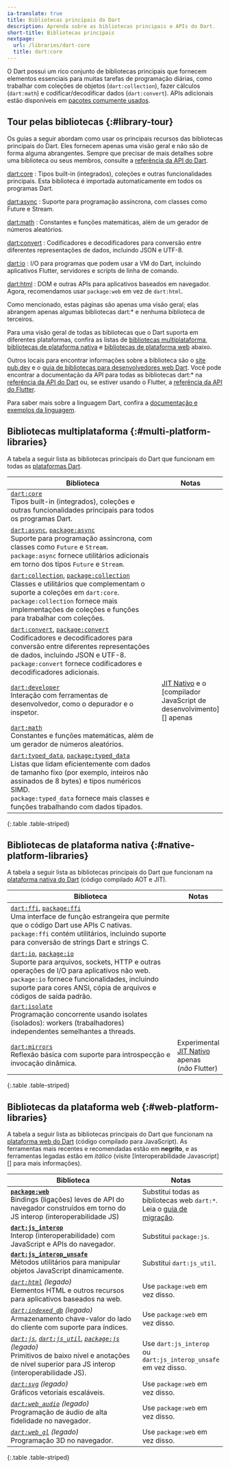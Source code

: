 ```yaml
---
ia-translate: true
title: Bibliotecas principais do Dart
description: Aprenda sobre as bibliotecas principais e APIs do Dart.
short-title: Bibliotecas principais
nextpage:
  url: /libraries/dart-core
  title: dart:core
---
```


<style>
  th:first-child {
    width: 80%;
  }
</style>

O Dart possui um rico conjunto de bibliotecas principais que fornecem
elementos essenciais para muitas tarefas de programação diárias, como
trabalhar com coleções de objetos (`dart:collection`),
fazer cálculos (`dart:math`) e
codificar/decodificar dados (`dart:convert`).
APIs adicionais estão disponíveis em
[pacotes comumente usados](/resources/useful-packages).

## Tour pelas bibliotecas {:#library-tour}

Os guias a seguir abordam como usar os principais recursos das bibliotecas principais do Dart.
Eles fornecem apenas uma visão geral e não são de forma alguma abrangentes.
Sempre que precisar de mais detalhes sobre uma biblioteca ou seus membros,
consulte a [referência da API do Dart][Dart API].

[dart:core](/libraries/dart-core)
: Tipos built-in (integrados), coleções e outras funcionalidades principais.
  Esta biblioteca é importada automaticamente em todos os programas Dart.

[dart:async](/libraries/dart-async)
: Suporte para programação assíncrona, com classes como Future e Stream.

[dart:math](/libraries/dart-math)
: Constantes e funções matemáticas, além de um gerador de números aleatórios.

[dart:convert](/libraries/dart-convert)
: Codificadores e decodificadores para conversão entre diferentes representações de dados,
  incluindo JSON e UTF-8.

[dart:io](/libraries/dart-io)
: I/O para programas que podem usar a VM do Dart,
  incluindo aplicativos Flutter, servidores e scripts de linha de comando.

[dart:html](/libraries/dart-html)
: DOM e outras APIs para aplicativos baseados em navegador.
  Agora, recomendamos usar `package:web` em vez de `dart:html`.


Como mencionado, estas páginas são apenas uma visão geral;
elas abrangem apenas algumas bibliotecas dart:*
e nenhuma biblioteca de terceiros.

Para uma visão geral de todas as bibliotecas que o Dart suporta em diferentes plataformas,
confira as listas de [bibliotecas multiplataforma](#multi-platform-libraries),
[bibliotecas de plataforma nativa](#native-platform-libraries) e
[bibliotecas de plataforma web](#web-platform-libraries) abaixo.

Outros locais para encontrar informações sobre a biblioteca são o
[site pub.dev]({{site.pub}}) e o
[guia de bibliotecas para desenvolvedores web Dart][webdev libraries].
Você pode encontrar a documentação da API para todas as bibliotecas dart:* na
[referência da API do Dart][Dart API] ou, se estiver usando o Flutter,
a [referência da API do Flutter][api-flutter].

Para saber mais sobre a linguagem Dart,
confira a [documentação e exemplos da linguagem](/language).

[Dart API]: {{site.dart-api}}
[webdev libraries]: /web/libraries
[api-flutter]: {{site.flutter-api}}

## Bibliotecas multiplataforma {:#multi-platform-libraries}

A tabela a seguir lista as bibliotecas principais do Dart que funcionam em todas as
[plataformas Dart](/overview#platform).

| Biblioteca                                       | Notas                         |
|-----------------------------------------------|-------------------------------|
| [`dart:core`][dart-core]<br>Tipos built-in (integrados), coleções e outras funcionalidades principais para todos os programas Dart. | |
| [`dart:async`][dart-async], [`package:async`][package-async]<br>Suporte para programação assíncrona, com classes como `Future` e `Stream`.<br>`package:async` fornece utilitários adicionais em torno dos tipos `Future` e `Stream`. | |
| [`dart:collection`][dart-collection], [`package:collection`][package-collection]<br>Classes e utilitários que complementam o suporte a coleções em `dart:core`.<br>`package:collection` fornece mais implementações de coleções e funções para trabalhar com coleções. | |
| [`dart:convert`][dart-convert], [`package:convert`][package-convert]<br>Codificadores e decodificadores para conversão entre diferentes representações de dados, incluindo JSON e UTF-8.<br>`package:convert` fornece codificadores e decodificadores adicionais. ||
| [`dart:developer`][dart-developer]<br>Interação com ferramentas de desenvolvedor, como o depurador e o inspetor. | [JIT Nativo][jit] e o [compilador JavaScript de desenvolvimento][] apenas |
| [`dart:math`][dart-math]<br>Constantes e funções matemáticas, além de um gerador de números aleatórios. | |
| [`dart:typed_data`][dart-typed_data], [`package:typed_data`][package-typed_data]<br>Listas que lidam eficientemente com dados de tamanho fixo (por exemplo, inteiros não assinados de 8 bytes) e tipos numéricos SIMD.<br>`package:typed_data` fornece mais classes e funções trabalhando com dados tipados. | |

{:.table .table-striped}

## Bibliotecas de plataforma nativa {:#native-platform-libraries}

A tabela a seguir lista as bibliotecas principais do Dart que funcionam na
[plataforma nativa do Dart](/overview#native-platform) (código compilado AOT e JIT).

| Biblioteca                                       | Notas                         |
|-----------------------------------------------|-------------------------------|
| [`dart:ffi`][dart-ffi], [`package:ffi`][package-ffi]<br>Uma interface de função estrangeira que permite que o código Dart use APIs C nativas.<br>`package:ffi` contém utilitários, incluindo suporte para conversão de strings Dart e strings C. | |
| [`dart:io`][dart-io], [`package:io`][package-io]<br>Suporte para arquivos, sockets, HTTP e outras operações de I/O para aplicativos não web.<br>`package:io` fornece funcionalidades, incluindo suporte para cores ANSI, cópia de arquivos e códigos de saída padrão. | |
| [`dart:isolate`][dart-isolate]<br>Programação concorrente usando isolates (isolados): workers (trabalhadores) independentes semelhantes a threads. | |
| [`dart:mirrors`][dart-mirrors]<br>Reflexão básica com suporte para introspecção e invocação dinâmica. | Experimental<br>[JIT Nativo][jit] apenas (_não_&nbsp;Flutter) |

{:.table .table-striped}

## Bibliotecas da plataforma web {:#web-platform-libraries}

A tabela a seguir lista as bibliotecas principais do Dart que funcionam na
[plataforma web do Dart](/overview#web-platform) (código compilado para JavaScript).
As ferramentas mais recentes e recomendadas estão em **negrito**, e as ferramentas legadas estão em *itálico*
(visite [Interoperabilidade Javascript][] para mais informações).

| Biblioteca                                       | Notas                         |
|-----------------------------------------------|-------------------------------|
| [**`package:web`**][pkg-web] <br>Bindings (ligações) leves de API do navegador construídos em torno do JS interop (interoperabilidade JS) | Substitui todas as bibliotecas web `dart:*`. Leia o [guia de migração][html-web]. |
| [**`dart:js_interop`**][js-interop] <br>Interop (interoperabilidade) com JavaScript e APIs do navegador. | Substitui `package:js`. |
| [**`dart:js_interop_unsafe`**][js-interop-unsafe] <br>Métodos utilitários para manipular objetos JavaScript dinamicamente. | Substitui `dart:js_util`. |
| [*`dart:html`*][dart-html] *(legado)* <br>Elementos HTML e outros recursos para aplicativos baseados na web. | Use `package:web` em vez disso. |
| [*`dart:indexed_db`*][dart-indexed_db] *(legado)* <br>Armazenamento chave-valor do lado do cliente com suporte para índices.  | Use `package:web` em vez disso. |
| [*`dart:js`*][dart-js], [*`dart:js_util`*][dart-js_util], [*`package:js`*][package-js] *(legado)* <br>Primitivos de baixo nível e anotações de nível superior para JS interop (interoperabilidade JS). | Use `dart:js_interop` ou `dart:js_interop_unsafe` em vez disso. |
| [*`dart:svg`*][dart-svg] *(legado)* <br>Gráficos vetoriais escaláveis.  | Use `package:web` em vez disso. |
| [*`dart:web_audio`*][dart-web_audio] *(legado)* <br>Programação de áudio de alta fidelidade no navegador. | Use `package:web` em vez disso. |
| [*`dart:web_gl`*][dart-web_gl] *(legado)* <br>Programação 3D no navegador. | Use `package:web` em vez disso. |

{:.table .table-striped}


<!---
Multi-platform libraries
-->
[dart-core]: {{site.dart-api}}/dart-core/dart-core-library.html
[dart-async]: {{site.dart-api}}/dart-async/dart-async-library.html
[package-async]: {{site.pub-pkg}}/async
[dart-collection]: {{site.dart-api}}/dart-collection/dart-collection-library.html
[package-collection]: {{site.pub-pkg}}/collection
[dart-convert]: {{site.dart-api}}/dart-convert/dart-convert-library.html
[package-convert]: {{site.pub-pkg}}/convert
[dart-developer]: {{site.dart-api}}/dart-developer/dart-developer-library.html
[dart-math]: {{site.dart-api}}/dart-math/dart-math-library.html
[dart-typed_data]: {{site.dart-api}}/dart-typed_data/dart-typed_data-library.html
[package-typed_data]: {{site.pub-pkg}}/typed_data

<!---
Native platform libraries
-->
[dart-ffi]: {{site.dart-api}}/dart-ffi/dart-ffi-library.html
[package-ffi]: {{site.pub-pkg}}/ffi
[dart-io]: {{site.dart-api}}/dart-io/dart-io-library.html
[package-io]: {{site.pub-pkg}}/io
[dart-isolate]: {{site.dart-api}}/dart-isolate/dart-isolate-library.html
[dart-mirrors]: {{site.dart-api}}/dart-mirrors/dart-mirrors-library.html

<!---
Web platform libraries
-->
[pkg-web]: {{site.pub-pkg}}/web
[js-interop]: {{site.dart-api}}/dart-js_interop/dart-js_interop-library.html
[js-interop-unsafe]: {{site.dart-api}}/dart-js_interop_unsafe/dart-js_interop_unsafe-library.html
[dart-html]: {{site.dart-api}}/dart-html/dart-html-library.html
[dart-indexed_db]: {{site.dart-api}}/dart-indexed_db/dart-indexed_db-library.html
[dart-js]: {{site.dart-api}}/dart-js/dart-js-library.html
[package-js]: {{site.pub-pkg}}/js
[dart-js_util]: {{site.dart-api}}/dart-js_util/dart-js_util-library.html
[dart-svg]: {{site.dart-api}}/dart-svg/dart-svg-library.html
[dart-web_audio]: {{site.dart-api}}/dart-web_audio/dart-web_audio-library.html
[dart-web_gl]: {{site.dart-api}}/dart-web_gl/dart-web_gl-library.html

<!---
Misc
-->
[development JavaScript compiler]: /tools/webdev#serve
[jit]: /overview#native-platform
[JavaScript interoperability]: /interop/js-interop
[html-web]: /interop/js-interop/package-web
